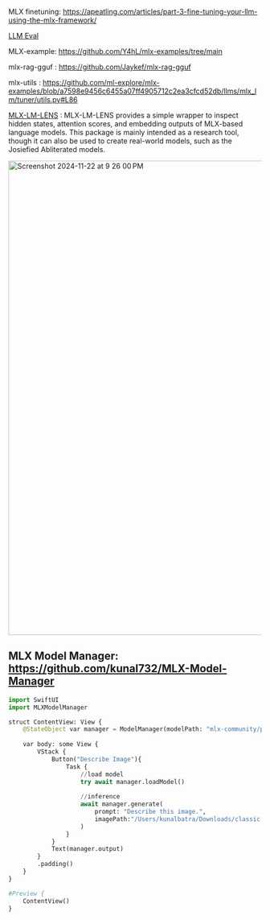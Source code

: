 MLX finetuning: https://apeatling.com/articles/part-3-fine-tuning-your-llm-using-the-mlx-framework/ 

[LLM Eval](https://github.com/ml-explore/mlx-swift-examples/blob/main/Applications/LLMEval/README.md)

MLX-example: https://github.com/Y4hL/mlx-examples/tree/main  

mlx-rag-gguf : https://github.com/Jaykef/mlx-rag-gguf 

mlx-utils : https://github.com/ml-explore/mlx-examples/blob/a7598e9456c6455a07ff4905712c2ea3cfcd52db/llms/mlx_lm/tuner/utils.py#L86 

[MLX-LM-LENS](https://github.com/Goekdeniz-Guelmez/mlx-lm-lens) :  MLX-LM-LENS provides a simple wrapper to inspect hidden states, attention scores, and embedding outputs of MLX-based language models. This package is mainly intended as a research tool, though it can also be used to create real-world models, such as the Josiefied Abliterated models.

<img width="943" alt="Screenshot 2024-11-22 at 9 26 00 PM" src="https://github.com/user-attachments/assets/37f04fbe-e25a-437f-8713-9b5ccc77d344">

## MLX Model Manager: https://github.com/kunal732/MLX-Model-Manager

```py
import SwiftUI
import MLXModelManager

struct ContentView: View {
    @StateObject var manager = ModelManager(modelPath: "mlx-community/paligemma2-3b-ft-docci-448-8bit")
    
    var body: some View {
        VStack {
            Button("Describe Image"){
                Task {
                    //load model
                    try await manager.loadModel()
                    
                    //inference
                    await manager.generate(
                        prompt: "Describe this image.",
                        imagePath:"/Users/kunalbatra/Downloads/classic.png"
                    )
                }
            }
            Text(manager.output)
        }
        .padding()
    }
}

#Preview {
    ContentView()
}
```

